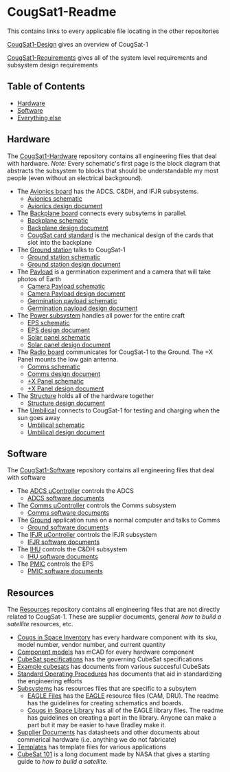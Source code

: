 # CougSat1-Readme
This contains links to every applicable file locating in the other repositories

[CougSat1-Design](https://github.com/CougsInSpace/CougSat1-Readme/blob/master/CougSat1-Design.pdf) gives an overview of CougSat-1

[CougSat1-Requirements](https://github.com/CougsInSpace/CougSat1-Readme/blob/master/CougSat1-Requirements.pdf) gives all of the system level requirements and subsystem design requirements

## Table of Contents ##
- [Hardware](#hardware)
- [Software](#software)
- [Everything else](#resources)

## Hardware ##
The [CougSat1-Hardware](https://github.com/CougsInSpace/CougSat1-Hardware) repository contains all engineering files that deal with hardware. *Note:* Every schematic's first page is the block diagram that abstracts the subsystem to blocks that should be understandable my most people (even without an electrical background).
- The [Avionics board](https://github.com/CougsInSpace/CougSat1-Hardware/tree/master/CougSat1-AvionicBoard) has the ADCS. C&DH, and IFJR subsystems.
  - [Avionics schematic](https://github.com/CougsInSpace/CougSat1-Hardware/blob/master/CougSat1-AvionicBoard/Documentation/Avionics.pdf)
  - [Avionics design document](https://github.com/CougsInSpace/CougSat1-Hardware/blob/master/CougSat1-AvionicBoard/Documentation/Avionics-Design.pdf)
- The [Backplane board](https://github.com/CougsInSpace/CougSat1-Hardware/tree/master/CougSat1-Backplane) connects every subsytems in parallel.
  - [Backplane schematic](https://github.com/CougsInSpace/CougSat1-Hardware/blob/master/CougSat1-Backplane/Documentation/Backplane.pdf)
  - [Backplane design document](https://github.com/CougsInSpace/CougSat1-Hardware/blob/master/CougSat1-Backplane/Documentation/Backplane-Design.pdf)
  - [CougSat card standard](https://github.com/CougsInSpace/CougSat1-Hardware/blob/master/CougSat1-Backplane/Documentation/CougSatModuleStandard.pdf) is the mechanical design of the cards that slot into the backplane
- The [Ground station](https://github.com/CougsInSpace/CougSat1-Hardware/tree/master/CougSat1-GroundStation) talks to CougSat-1
  - [Ground station schematic](https://github.com/CougsInSpace/CougSat1-Hardware/blob/master/CougSat1-GroundStation/Documentation/GroundStation.pdf)
  - [Ground station design document](https://github.com/CougsInSpace/CougSat1-Hardware/blob/master/CougSat1-GroundStation/Documentation/GroundStation-Design.pdf)
- The [Payload](https://github.com/CougsInSpace/CougSat1-Hardware/tree/master/CougSat1-Payload) is a germination experiment and a camera that will take photos of Earth
  - [Camera Payload schematic](https://github.com/CougsInSpace/CougSat1-Hardware/blob/master/CougSat1-Payload/Documentation/CameraPayload.pdf)
  - [Camera Payload design document](https://github.com/CougsInSpace/CougSat1-Hardware/blob/master/CougSat1-Payload/Documentation/CameraPayload-Design.pdf)
  - [Germination payload schematic](https://github.com/CougsInSpace/CougSat1-Hardware/blob/master/CougSat1-Payload/Documentation/GerminationPayload.pdf)
  - [Germination payload design document](https://github.com/CougsInSpace/CougSat1-Hardware/blob/master/CougSat1-Payload/Documentation/GerminationPayload-Design.pdf)
- The [Power subsystem](https://github.com/CougsInSpace/CougSat1-Hardware/tree/master/CougSat1-PowerBoard) handles all power for the entire craft
  - [EPS schematic](https://github.com/CougsInSpace/CougSat1-Hardware/blob/master/CougSat1-PowerBoard/Documentation/EPS.pdf)
  - [EPS design document](https://github.com/CougsInSpace/CougSat1-Hardware/blob/master/CougSat1-PowerBoard/Documentation/EPS-Design.pdf)
  - [Solar panel schematic](https://github.com/CougsInSpace/CougSat1-Hardware/blob/master/CougSat1-PowerBoard/Documentation/SolarPanel.pdf)
  - [Solar panel design document](https://github.com/CougsInSpace/CougSat1-Hardware/blob/master/CougSat1-PowerBoard/Documentation/SolarPanel-Design.pdf)
- The [Radio board](https://github.com/CougsInSpace/CougSat1-Hardware/tree/master/CougSat1-RadioBoard) communicates for CougSat-1 to the Ground. The +X Panel mounts the low gain antenna.
  - [Comms schematic](https://github.com/CougsInSpace/CougSat1-Hardware/blob/master/CougSat1-RadioBoard/Documentation/Comms.pdf)
  - [Comms design document](https://github.com/CougsInSpace/CougSat1-Hardware/blob/master/CougSat1-RadioBoard/Documentation/Comms-Design.pdf)
  - [+X Panel schematic](https://github.com/CougsInSpace/CougSat1-Hardware/blob/master/CougSat1-RadioBoard/Documentation/%2BXPanel.pdf)
  - [+X Panel design document](https://github.com/CougsInSpace/CougSat1-Hardware/blob/master/CougSat1-RadioBoard/Documentation/%2BXPanel-Design.pdf)
- The [Structure](https://github.com/CougsInSpace/CougSat1-Hardware/tree/master/CougSat1-Structure) holds all of the hardware together
  - [Structure design document](https://github.com/CougsInSpace/CougSat1-Hardware/blob/master/CougSat1-Structure/Documentation/Structure-Design.pdf)
- The [Umbilical](https://github.com/CougsInSpace/CougSat1-Hardware/tree/master/CougSat1-Umbilical) connects to CougSat-1 for testing and charging when the sun goes away
  - [Umbilical schematic](https://github.com/CougsInSpace/CougSat1-Hardware/blob/master/CougSat1-Umbilical/Documentation/Umbilical.pdf)
  - [Umbilical design document](https://github.com/CougsInSpace/CougSat1-Hardware/blob/master/CougSat1-Umbilical/Documentation/Umbilical-Design.pdf)

## Software ##
The [CougSat1-Software](https://github.com/CougsInSpace/CougSat1-Software) repository contains all engineering files that deal with software
- The [ADCS µController](https://github.com/CougsInSpace/CougSat1-Software/tree/master/CougSat1-ADCS) controls the ADCS
  - [ADCS software documents](https://github.com/CougsInSpace/CougSat1-Software/tree/master/CougSat1-ADCS/docs)
- The [Comms µController](https://github.com/CougsInSpace/CougSat1-Software/tree/master/CougSat1-Comms) controls the Comms subsystem
  - [Comms software documents](https://github.com/CougsInSpace/CougSat1-Software/tree/master/CougSat1-Comms/docs)
- The [Ground](https://github.com/CougsInSpace/CougSat1-Software/tree/master/CougSat1-Ground) application runs on a normal computer and talks to Comms
  - [Ground software documents](https://github.com/CougsInSpace/CougSat1-Software/tree/master/CougSat1-Ground/docs)
- The [IFJR µController](https://github.com/CougsInSpace/CougSat1-Software/tree/master/CougSat1-IFJR) controls the IFJR subsystem
  - [IFJR software documents](https://github.com/CougsInSpace/CougSat1-Software/tree/master/CougSat1-IFJR/docs)
- The [IHU](https://github.com/CougsInSpace/CougSat1-Software/tree/master/CougSat1-IHU) controls the C&DH subsystem
  - [IHU software documents](https://github.com/CougsInSpace/CougSat1-Software/tree/master/CougSat1-IHU/docs)
- The [PMIC](https://github.com/CougsInSpace/CougSat1-Software/tree/master/CougSat1-PMIC) controls the EPS
  - [PMIC software documents](https://github.com/CougsInSpace/CougSat1-Software/tree/master/CougSat1-PMIC/docs)

## Resources ##
The [Resources](https://github.com/CougsInSpace/Resources) repository contains all engineering files that are not directly related to CougSat-1. These are supplier documents, general *how to build a satellite* resources, etc.

- [Cougs in Space Inventory](https://github.com/CougsInSpace/Resources/blob/master/CougsInSpace-Inventory.xlsx) has every hardware component with its sku, model number, vendor number, and current quantity
- [Component models](https://github.com/CougsInSpace/Resources/tree/master/ComponentModels) has mCAD for every hardware component
- [CubeSat specifications](https://github.com/CougsInSpace/Resources/tree/master/CubeSatSpecifications) has the governing CubeSat specifications
- [Example cubesats](https://github.com/CougsInSpace/Resources/tree/master/ExampleCubesats) has documents from various succesful CubeSats
- [Standard Operating Procedures](https://github.com/CougsInSpace/Resources/tree/master/StandardOperatingProcedures) has documents that aid in standardizing the engineering efforts
- [Subsystems](https://github.com/CougsInSpace/Resources/tree/master/Subsystems) has resources files that are specific to a subsytem
  - [EAGLE Files](https://github.com/CougsInSpace/Resources/tree/master/Subsystems/Electronics/EAGLE%20Files) has the [EAGLE](https://www.autodesk.com/education/free-software/eagle) resource files (CAM, DRU). The readme has the guidelines for creating schematics and boards.
  - [Cougs in Space Library](https://github.com/CougsInSpace/Resources/tree/master/Subsystems/Electronics/EAGLE%20Files/CougsInSpaceLibrary) has all of the EAGLE library files. The readme has guidelines on creating a part in the library. Anyone can make a part but it may be easier to have Bradley make it.
- [Supplier Documents](https://github.com/CougsInSpace/Resources/tree/master/SupplierDocuments) has datasheets and other documents about commerical hardware (i.e. anything we do not fabricate)
- [Templates](https://github.com/CougsInSpace/Resources/tree/master/Templates) has template files for various applications
- [CubeSat 101](https://github.com/CougsInSpace/Resources/blob/master/Subsystems/General/NASACubeSat101.pdf) is a long document made by NASA that gives a starting guide to *how to build a satellite*.
